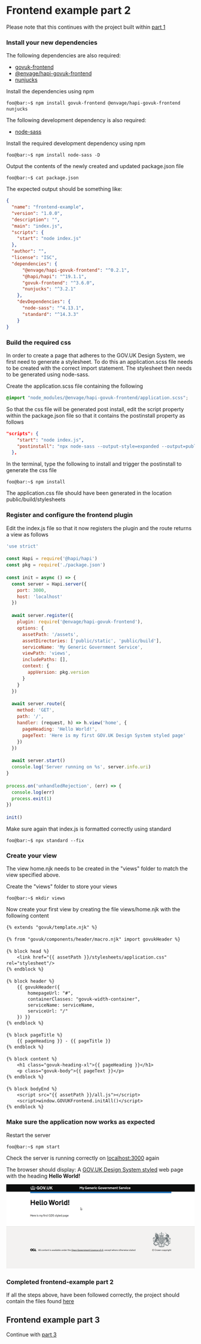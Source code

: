# Frontend example part 2
Please note that this continues with the project built within [part 1](../frontend-example-1/README.md)

### Install your new dependencies
The following dependencies are also required:
- [govuk-frontend](https://www.npmjs.com/package/govuk-frontend)
- [@envage/hapi-govuk-frontend](https://www.npmjs.com/package/@envage/hapi-govuk-frontend)
- [nunjucks](https://www.npmjs.com/package/nunjucks)

Install the dependencies using npm
```console
foo@bar:~$ npm install govuk-frontend @envage/hapi-govuk-frontend nunjucks
```

The following development dependency is also required:
- [node-sass](https://www.npmjs.com/package/node-sass) 

Install the required development dependency using npm
```console
foo@bar:~$ npm install node-sass -D
```

Output the contents of the newly created and updated package.json file
```console
foo@bar:~$ cat package.json
```

The expected output should be something like:
```json
{
  "name": "frontend-example",
  "version": "1.0.0",
  "description": "",
  "main": "index.js",
  "scripts": {
    "start": "node index.js"
  },
  "author": "",
  "license": "ISC",
  "dependencies": {
      "@envage/hapi-govuk-frontend": "^0.2.1",
      "@hapi/hapi": "^19.1.1",
      "govuk-frontend": "^3.6.0",
      "nunjucks": "^3.2.1"
    },
    "devDependencies": {
      "node-sass": "^4.13.1",
      "standard": "^14.3.3"
    }
}
```
### Build the required css
In order to create a page that adheres to the GOV.UK Design System, we first need to generate a stylesheet.
To do this an application.scss file needs to be created with the correct import statement.
The stylesheet then needs to be generated using node-sass.

Create the application.scss file containing the following
```scss
@import "node_modules/@envage/hapi-govuk-frontend/application.scss";
```

So that the css file will be generated post install, edit the script property within the package.json file so that it contains the postinstall property as follows
```json
"scripts": {
    "start": "node index.js",
    "postinstall": "npx node-sass --output-style=expanded --output=public/build/stylesheets application.scss"
  },
```

In the terminal, type the following to install and trigger the postinstall to generate the css file
```console
foo@bar:~$ npm install
```
The application.css file should have been generated in the location public/build/stylesheets

### Register and configure the frontend plugin
Edit the index.js file so that it now registers the plugin and the route returns a view as follows
```js
'use strict'

const Hapi = require('@hapi/hapi')
const pkg = require('./package.json')

const init = async () => {
  const server = Hapi.server({
    port: 3000,
    host: 'localhost'
  })

  await server.register({
    plugin: require('@envage/hapi-govuk-frontend'),
    options: {
      assetPath: '/assets',
      assetDirectories: ['public/static', 'public/build'],
      serviceName: 'My Generic Government Service',
      viewPath: 'views',
      includePaths: [],
      context: {
        appVersion: pkg.version
      }
    }
  })

  await server.route({
    method: 'GET',
    path: '/',
    handler: (request, h) => h.view('home', {
      pageHeading: 'Hello World!',
      pageText: 'Here is my first GOV.UK Design System styled page'
    })
  })

  await server.start()
  console.log('Server running on %s', server.info.uri)
}

process.on('unhandledRejection', (err) => {
  console.log(err)
  process.exit(1)
})

init()

```

Make sure again that index.js is formatted correctly using standard
```console
foo@bar:~$ npx standard --fix
```

### Create your view
The view home.njk needs to be created in the "views" folder to match the view specified above.

Create the "views" folder to store your views
```console
foo@bar:~$ mkdir views
```

Now create your first view by creating the file views/home.njk with the following content
```twig
{% extends "govuk/template.njk" %}

{% from "govuk/components/header/macro.njk" import govukHeader %}

{% block head %}
    <link href="{{ assetPath }}/stylesheets/application.css" rel="stylesheet"/>
{% endblock %}

{% block header %}
    {{ govukHeader({
        homepageUrl: "#",
        containerClasses: "govuk-width-container",
        serviceName: serviceName,
        serviceUrl: "/"
    }) }}
{% endblock %}

{% block pageTitle %}
    {{ pageHeading }} - {{ pageTitle }}
{% endblock %}

{% block content %}
    <h1 class="govuk-heading-xl">{{ pageHeading }}</h1>
    <p class="govuk-body">{{ pageText }}</p>
{% endblock %}

{% block bodyEnd %}
    <script src="{{ assetPath }}/all.js"></script>
    <script>window.GOVUKFrontend.initAll()</script>
{% endblock %}
```

### Make sure the application now works as expected

Restart the server
```console
foo@bar:~$ npm start
```

Check the server is running correctly on [localhost:3000](http://localhost:3000) again

The browser should display: A [GOV.UK Design System styled](https://design-system.service.gov.uk/) web page with the heading **Hello World!**

![alt text](../screen-shots/gds-styled-home.png "GOV.UK Design System styled screen-shot")

### Completed frontend-example part 2
If all the steps above, have been followed correctly, the project should contain the files found [here](.)

## Frontend example part 3
Continue with [part 3](../frontend-example-3/README.md)